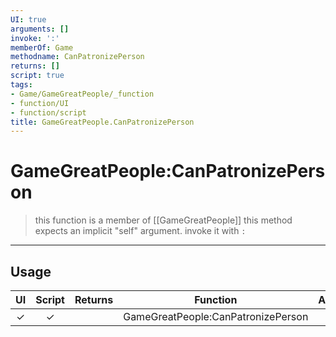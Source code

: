 ```yaml
---
UI: true
arguments: []
invoke: ':'
memberOf: Game
methodname: CanPatronizePerson
returns: []
script: true
tags:
- Game/GameGreatPeople/_function
- function/UI
- function/script
title: GameGreatPeople.CanPatronizePerson
---
```

# GameGreatPeople:CanPatronizePerson
> this function is a member of [[GameGreatPeople]]
> this method expects an implicit "self" argument. invoke it with `:`
-----
## Usage
|  UI | Script | Returns | Function | Arguments |
|:---:|:------:|-------:|:--------:|:---------|
|✓|✓||GameGreatPeople:CanPatronizePerson||
